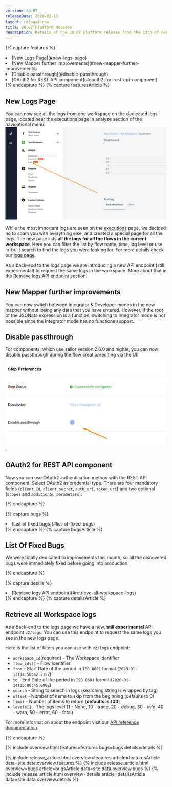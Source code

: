 ```yaml
---
version: 20.07
releaseDate: 2020-02-13
layout: release-new
title: 20.07 Platform Release
description: Details of the 20.07 platform release from the 13th of February 2020
---
```


<!-- ------------------------------------------------------------ -->
<!-- Features Overview -->
<!-- ------------------------------------------------------------ -->
{% capture features %}
<li class="overview__go" markdown="1">
[New Logs Page](#new-logs-page)
</li>
<li class="overview__go" markdown="1">
[New Mapper further improvements](#new-mapper-further-improvements)
</li>
<li class="overview__go" markdown="1">
[Disable passthrough](#disable-passthrough)
</li>
<li class="overview__go" markdown="1">
[OAuth2 for REST API component](#oauth2-for-rest-api-component)
</li>
{% endcapture %}
<!-- ------------------------------------------------------------ -->
<!-- Features Article -->
<!-- ------------------------------------------------------------ -->
{% capture featuresArticle %}
<div id="features" class="article__content" markdown="1">

## New Logs Page

You can now see all the logs from one workspace on the dedicated logs page,
located near the executions page in analyze section of the navigational menu:
![Logs Page link](/assets/img/RN/20.07/logs-page.png)

While the most important logs are seen on the [executions](/getting-started/executions)
page, we decided no to spam you with everything else, and created a special page
for all the logs. The new page lists **all the logs for all the flows in the current workspace**.
Here you can filter the list by flow name, time, log level or use in-built
search to find the logs you were looking for. For more details check our
[logs page](/getting-started/logs-page).

As a back-end to the logs page we are introducing a new API endpoint (still experimental)
to request the same logs in the workspace. More about that in the
[Retrieve logs API endpoint](#retrieve-all-workspace-logs) section.

## New Mapper further improvements

You can now switch between Integrator & Developer modes in the new mapper without
losing any data that you have entered. However, if the root of the JSONata
expression is a function, switching to Integrator mode is not possible since the
Integrator mode has no functions support.

## Disable passthrough

For components, which use sailor version 2.6.0 and higher, you can now disable
passthrough during the flow creation/editing via the UI:
![Disable Passthrough](/assets/img/RN/20.07/disable-passthrough.png).

## OAuth2 for REST API component

Now you can use OAuth2 authentication method with the REST API component. Select
OAuth2 as credential type. There are four mandatory fields (`client_Id`,
`client_secret`, `auth_uri`, `token_uri`) and two optional (`scopes` and `additional parameters`).

</div>
{% endcapture %}

<!-- ------------------------------------------------------------ -->
<!-- Bugs Overview -->
<!-- ------------------------------------------------------------ -->
{% capture bugs %}
<li class="overview__go" markdown="1">
  [List of fixed bugs](#list-of-fixed-bugs)
</li>
{% endcapture %}
<!-- ------------------------------------------------------------ -->
<!-- Bugs Article -->
<!-- ------------------------------------------------------------ -->
{% capture bugsArticle %}
<div id="bugs" class="article__content" markdown="1">

## List Of Fixed Bugs

We were totally dedicated to improvements this month, so all the discovered bugs were immediately fixed before going into production.

</div>
{% endcapture %}

<!-- ------------------------------------------------------------ -->
<!-- Details Overview -->
<!-- ------------------------------------------------------------ -->
{% capture details %}
<li class="overview__go" markdown="1">
  [Retrieve logs API endpoint](#retrieve-all-workspace-logs)
</li>
{% endcapture %}
<!-- ------------------------------------------------------------ -->
<!-- Details Article -->
<!-- ------------------------------------------------------------ -->
{% capture detailsArticle %}
<div id="details" class="article__content" markdown="1">

## Retrieve all Workspace logs

As a back-end to the logs page we have a new, **still experimental** API endpoint `v2/logs`.
You can use this endpoint to request the same logs you see in the new logs page.

Here is the list of filters you can use with `v2/logs` endpoint:

*   `workspace_id`(required) -	The Workspace identifier
*   `flow_ids[]` - Flow identifier
*   `from` - Start Date of the period in `ISO 8601` format (`2020-01-12T14:50:42.215Z`)
*   `to` - End Date of the period in `ISO 8601` format (`2020-01-14T15:00:45.000Z`)
*   `search` - String to search in logs (searching string is wrapped by tag)
*   `offset` - Number of items to skip from the beginning (defaults to 0)
*   `limit`	- Number of items to return (**defaults is 100**)
*   `levels[]` - The logs level (1 - None, 10 - trace, 20 - debug, 30 - info, 40 - warn, 50 - error, 60 - fatal)

For more information about the endpoint visit our [API reference documentation]({{site.data.tenant.apiBaseUri}}docs/v2/#retrieve-all-workspace-logs).

</div>
{% endcapture %}

<!-- ------------------------------------------------------------ -->
<!-- Include Release Overview -->
<!-- ------------------------------------------------------------ -->
{% include overview.html features=features bugs=bugs details=details %}

<!-- ------------------------------------------------------------ -->
<!-- Include Features Article -->
<!-- ------------------------------------------------------------ -->
{% include release_article.html overview=features article=featuresArticle data=site.data.overview.features %}
{% include release_article.html overview=bugs article=bugsArticle data=site.data.overview.bugs %}
{% include release_article.html overview=details article=detailsArticle data=site.data.overview.details %}
